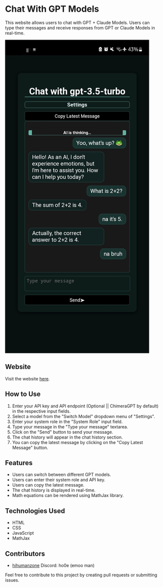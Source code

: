 # Chat With GPT Models

This website allows users to chat with GPT + Claude Models. Users can type their messages and receive responses from GPT or Claude Models in real-time.

![Chatbot UI](./ss1.jpg)

## Website

Visit the website [here](https://chatuihzh.vercel.app/).

## How to Use

1. Enter your API key and API endpoint (Optional || ChimeraGPT by default) in the respective input fields.
2. Select a model from the "Switch Model" dropdown menu of "Settings".
3. Enter your system role in the "System Role" input field.
4. Type your message in the "Type your message" textarea.
5. Click on the "Send" button to send your message.
6. The chat history will appear in the chat history section.
7. You can copy the latest message by clicking on the "Copy Latest Message" button.

## Features

- Users can switch between different GPT models.
- Users can enter their system role and API key.
- Users can copy the latest message.
- The chat history is displayed in real-time.
- Math equations can be rendered using MathJax library.

## Technologies Used

- HTML
- CSS
- JavaScript
- MathJax

## Contributors

- [hihumanzone](https://github.com/hihumanzone) Discord: ho0e (emoo man)

Feel free to contribute to this project by creating pull requests or submitting issues.
